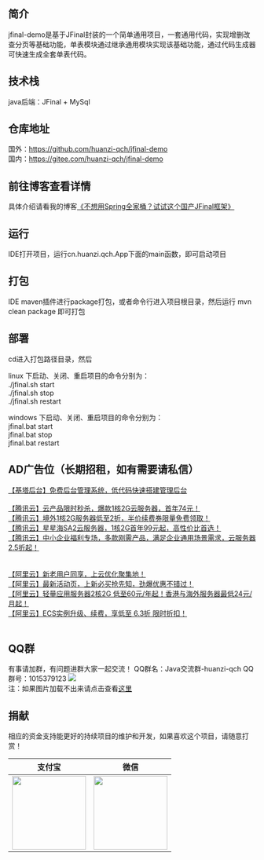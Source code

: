 ## 简介<br/> 
jfinal-demo是基于JFinal封装的一个简单通用项目，一套通用代码，实现增删改查分页等基础功能，单表模块通过继承通用模块实现该基础功能，通过代码生成器可快速生成全套单表代码。

## 技术栈<br/> 
java后端：JFinal + MySql<br/> 

## 仓库地址<br/> 
国外：https://github.com/huanzi-qch/jfinal-demo<br/> 
国内：https://gitee.com/huanzi-qch/jfinal-demo<br/> 

## 前往博客查看详情<br/> 
具体介绍请看我的博客[《不想用Spring全家桶？试试这个国产JFinal框架》](https://www.cnblogs.com/huanzi-qch/p/15093757.html)<br/> 

## 运行<br/> 
IDE打开项目，运行cn.huanzi.qch.App下面的main函数，即可启动项目

## 打包<br/> 
IDE maven插件进行package打包，或者命令行进入项目根目录，然后运行 mvn clean package 即可打包

## 部署<br/> 
cd进入打包路径目录，然后

linux 下启动、关闭、重启项目的命令分别为：<br/> 
./jfinal.sh start<br/> 
./jfinal.sh stop<br/> 
./jfinal.sh restart<br/> 

windows 下启动、关闭、重启项目的命令分别为：<br/> 
jfinal.bat start<br/> 
jfinal.bat stop<br/> 
jfinal.bat restart<br/> 

## AD广告位（长期招租，如有需要请私信）<br/> 
[【基塔后台】免费后台管理系统，低代码快速搭建管理后台](https://www.jeata.com/?hmsr=promotion&hmpl=huanzi-qch) <br/>
<br/>
[【腾讯云】云产品限时秒杀，爆款1核2G云服务器，首年74元！](https://cloud.tencent.com/act/cps/redirect?redirect=1077&cps_key=e1c9db729edccd479fc902634492bf53&from=console) <br/>
[【腾讯云】境外1核2G服务器低至2折，半价续费券限量免费领取！](https://cloud.tencent.com/act/cps/redirect?redirect=1068&cps_key=e1c9db729edccd479fc902634492bf53&from=console) <br/>
[【腾讯云】星星海SA2云服务器，1核2G首年99元起，高性价比首选！](https://cloud.tencent.com/act/cps/redirect?redirect=1063&cps_key=e1c9db729edccd479fc902634492bf53&from=console) <br/>
[【腾讯云】中小企业福利专场，多款刚需产品，满足企业通用场景需求，云服务器2.5折起！](https://cloud.tencent.com/act/cps/redirect?redirect=1060&cps_key=e1c9db729edccd479fc902634492bf53&from=console) <br/>  
<br/>
[【阿里云】新老用户同享，上云优化聚集地！](https://promotion.aliyun.com/ntms/act/ambassador/sharetouser.html?userCode=ckkryd9h&utm_source=ckkryd9h) <br/>
[【阿里云】最新活动页，上新必买抢先知，劲爆优惠不错过！](https://www.aliyun.com/activity?userCode=ckkryd9h) <br/>
[【阿里云】轻量应用服务器2核2G 低至60元/年起！香港与海外服务器最低24元/月起！](https://www.aliyun.com/daily-act/ecs/activity_selection?userCode=ckkryd9h) <br/>
[【阿里云】ECS实例升级、续费，享低至 6.3折 限时折扣！](https://www.aliyun.com/daily-act/ecs/care?userCode=ckkryd9h) <br/>
<br/>

## QQ群<br/>
有事请加群，有问题进群大家一起交流！
QQ群名：Java交流群-huanzi-qch
QQ群号：1015379123
![](https://huanzi-qch.gitee.io/file-server/images/qq.png) 
<br/>注：如果图片加载不出来请点击查看[这里](https://huanzi-qch.gitee.io/file-server/images/qq.png)

## 捐献<br/>
相应的资金支持能更好的持续项目的维护和开发，如果喜欢这个项目，请随意打赏！

| 支付宝 | 微信 |
|  ----  | ----  |
| <img src="http://huanzi-qch.gitee.io/file-server/images/zhifubao.png"  width="150"> | <img src="http://huanzi-qch.gitee.io/file-server/images/weixin.png" width="150"> |

